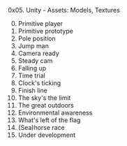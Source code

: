 0x05. Unity - Assets: Models, Textures

0. Primitive player
1. Primitive prototype
2. Pole position
3. Jump man
4. Camera ready
5. Steady cam
6. Falling up
7. Time trial
8. Clock's ticking
9. Finish line
10. The sky's the limit
11. The great outdoors 
12. Environmental awareness
13. What's left of the flag
14. (Sea)horse race
15. Under development 
